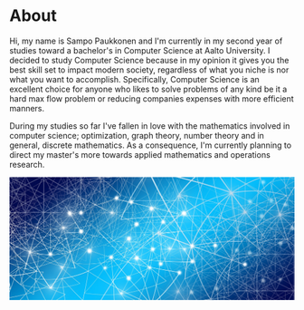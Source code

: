 # About
Hi, my name is Sampo Paukkonen and I'm currently in my second year of studies toward a bachelor's in Computer Science at Aalto University.
I decided to study Computer Science because in my opinion it gives you the best skill set to impact modern society, regardless of what you niche is nor what you want to accomplish.
Specifically, Computer Science is an excellent choice for anyone who likes to solve problems of any kind be it a hard max flow problem or reducing companies expenses with more efficient manners.

During my studies so far I've fallen in love with the mathematics involved in computer science; optimization, graph theory, number theory and in general, discrete mathematics.
As a consequence, I'm currently planning to direct my master's more towards applied mathematics and operations research.

![Move along](network.jpg)
